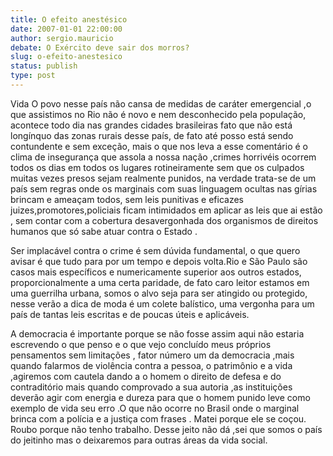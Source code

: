 ```yaml
---
title: O efeito anestésico
date: 2007-01-01 22:00:00
author: sergio.mauricio
debate: O Exército deve sair dos morros?
slug: o-efeito-anestesico
status: publish 
type: post
---
```


Vida O povo nesse país não cansa de medidas de caráter emergencial ,o que assistimos no Rio não é novo e nem desconhecido pela população, acontece todo dia nas grandes cidades brasileiras fato que não está longínquo das zonas rurais desse país, de fato até posso está sendo contundente e sem exceção, mais o que nos leva a esse comentário é o clima de insegurança que assola a nossa nação ,crimes horrivéis ocorrem todos os dias em todos os lugares rotineiramente sem que os culpados muitas vezes presos sejam realmente punidos, na verdade trata-se de um país sem regras onde os marginais com suas linguagem ocultas nas gírias brincam e ameaçam todos, sem leis punitivas e eficazes juizes,promotores,policiais ficam intimidados em aplicar as leis que ai estão , sem contar com a cobertura desavergonhada dos organismos de direitos humanos que só sabe atuar contra o Estado .  

 Ser implacável contra o crime é sem dúvida fundamental, o que quero avisar é que tudo para por um tempo e depois volta.Rio e São Paulo são casos mais específicos e numericamente superior aos outros estados, proporcionalmente a uma certa paridade, de fato caro leitor estamos em uma guerrilha urbana, somos o alvo seja para ser atingido ou protegido, nesse verão a dica de moda é um colete balístico, uma vergonha para um país de tantas leis escritas e de poucas úteis e aplicáveis.  

 A democracia é importante porque se não fosse assim aqui não estaria escrevendo o que penso e o que vejo concluído meus próprios pensamentos sem limitações , fator número um da democracia ,mais quando falarmos de violência contra a pessoa, o patrimônio e a vida ,agiremos com cautela dando a o homem o direito de defesa e do contraditório mais quando comprovado a sua autoria ,as instituições deverão agir com energia e dureza para que o homem punido leve como exemplo de vida seu erro .O que não ocorre no Brasil onde o marginal brinca com a polícia e a justiça com frases . Matei porque ele se coçou. Roubo porque não tenho trabalho. Desse jeito não dá ,sei que somos o país do jeitinho mas o deixaremos para outras áreas da vida social.

